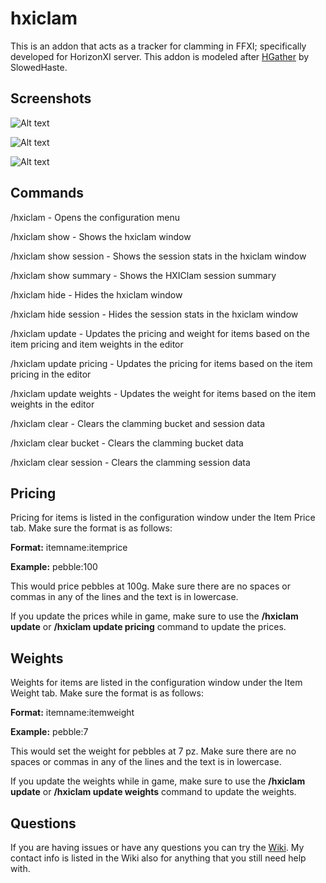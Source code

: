 # hxiclam
This is an addon that acts as a tracker for clamming in FFXI; specifically developed for HorizonXI server. This addon is modeled after [HGather](https://github.com/SlowedHaste/HGather) by SlowedHaste.

## Screenshots

![Alt text](/Media/hxiclam_1.png?raw=true)

![Alt text](/Media/hxiclam_2.png?raw=true)

![Alt text](/Media/hxiclam_3.png?raw=true)

## Commands
/hxiclam - Opens the configuration menu

/hxiclam show - Shows the hxiclam window

/hxiclam show session - Shows the session stats in the hxiclam window

/hxiclam show summary - Shows the HXIClam session summary

/hxiclam hide - Hides the hxiclam window

/hxiclam hide session - Hides the session stats in the hxiclam window

/hxiclam update - Updates the pricing and weight for items based on the item pricing and item weights in the editor

/hxiclam update pricing - Updates the pricing for items based on the item pricing in the editor

/hxiclam update weights - Updates the weight for items based on the item weights in the editor

/hxiclam clear - Clears the clamming bucket and session data

/hxiclam clear bucket - Clears the clamming bucket data

/hxiclam clear session - Clears the clamming session data

## Pricing
Pricing for items is listed in the configuration window under the Item Price tab. Make sure the format is as follows:

**Format:** itemname:itemprice

**Example:** pebble:100

This would price pebbles at 100g.  Make sure there are no spaces or commas in any of the lines and the text is in lowercase.

If you update the prices while in game, make sure to use the **/hxiclam update** or **/hxiclam update pricing** command to update the prices.

## Weights
Weights for items are listed in the configuration window under the Item Weight tab. Make sure the format is as follows:

**Format:** itemname:itemweight

**Example:** pebble:7

This would set the weight for pebbles at 7 pz. Make sure there are no spaces or commas in any of the lines and the text is in lowercase.

If you update the weights while in game, make sure to use the **/hxiclam update** or **/hxiclam update weights** command to update the weights.

## Questions
If you are having issues or have any questions you can try the [Wiki](https://github.com/jimmy58663/hxiclam/wiki "HXIClam WIki").
My contact info is listed in the Wiki also for anything that you still need help with.
